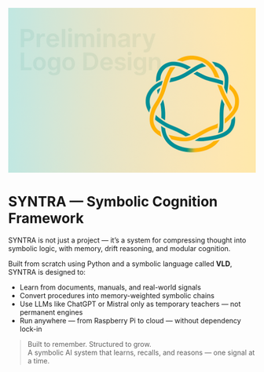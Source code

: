   ![SYNTRA Logo](4A040C6A-6FBF-4280-891A-F07AE58B7D33.png)

# SYNTRA — Symbolic Cognition Framework

SYNTRA is not just a project — it’s a system for compressing thought into symbolic logic, with memory, drift reasoning, and modular cognition.

Built from scratch using Python and a symbolic language called **VLD**, SYNTRA is designed to:
- Learn from documents, manuals, and real-world signals
- Convert procedures into memory-weighted symbolic chains
- Use LLMs like ChatGPT or Mistral only as temporary teachers — not permanent engines
- Run anywhere — from Raspberry Pi to cloud — without dependency lock-in

> Built to remember. Structured to grow.  
> A symbolic AI system that learns, recalls, and reasons — one signal at a time.
